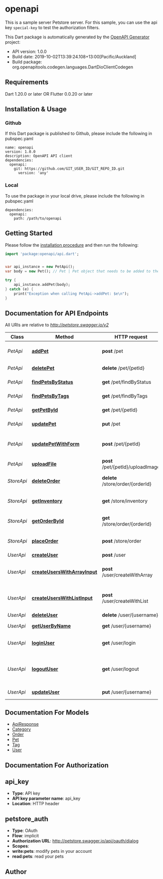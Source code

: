 # openapi
This is a sample server Petstore server. For this sample, you can use the api key `special-key` to test the authorization filters.

This Dart package is automatically generated by the [OpenAPI Generator](https://openapi-generator.tech) project:

- API version: 1.0.0
- Build date: 2019-10-02T13:39:24.108+13:00[Pacific/Auckland]
- Build package: org.openapitools.codegen.languages.DartDioClientCodegen

## Requirements

Dart 1.20.0 or later OR Flutter 0.0.20 or later

## Installation & Usage

### Github
If this Dart package is published to Github, please include the following in pubspec.yaml
```
name: openapi
version: 1.0.0
description: OpenAPI API client
dependencies:
  openapi:
    git: https://github.com/GIT_USER_ID/GIT_REPO_ID.git
      version: 'any'
```

### Local
To use the package in your local drive, please include the following in pubspec.yaml
```
dependencies:
  openapi:
    path: /path/to/openapi
```

## Getting Started

Please follow the [installation procedure](#installation--usage) and then run the following:

```dart
import 'package:openapi/api.dart';


var api_instance = new PetApi();
var body = new Pet(); // Pet | Pet object that needs to be added to the store

try {
    api_instance.addPet(body);
} catch (e) {
    print("Exception when calling PetApi->addPet: $e\n");
}

```

## Documentation for API Endpoints

All URIs are relative to *http://petstore.swagger.io/v2*

Class | Method | HTTP request | Description
------------ | ------------- | ------------- | -------------
*PetApi* | [**addPet**](docs//PetApi.md#addpet) | **post** /pet | Add a new pet to the store
*PetApi* | [**deletePet**](docs//PetApi.md#deletepet) | **delete** /pet/{petId} | Deletes a pet
*PetApi* | [**findPetsByStatus**](docs//PetApi.md#findpetsbystatus) | **get** /pet/findByStatus | Finds Pets by status
*PetApi* | [**findPetsByTags**](docs//PetApi.md#findpetsbytags) | **get** /pet/findByTags | Finds Pets by tags
*PetApi* | [**getPetById**](docs//PetApi.md#getpetbyid) | **get** /pet/{petId} | Find pet by ID
*PetApi* | [**updatePet**](docs//PetApi.md#updatepet) | **put** /pet | Update an existing pet
*PetApi* | [**updatePetWithForm**](docs//PetApi.md#updatepetwithform) | **post** /pet/{petId} | Updates a pet in the store with form data
*PetApi* | [**uploadFile**](docs//PetApi.md#uploadfile) | **post** /pet/{petId}/uploadImage | uploads an image
*StoreApi* | [**deleteOrder**](docs//StoreApi.md#deleteorder) | **delete** /store/order/{orderId} | Delete purchase order by ID
*StoreApi* | [**getInventory**](docs//StoreApi.md#getinventory) | **get** /store/inventory | Returns pet inventories by status
*StoreApi* | [**getOrderById**](docs//StoreApi.md#getorderbyid) | **get** /store/order/{orderId} | Find purchase order by ID
*StoreApi* | [**placeOrder**](docs//StoreApi.md#placeorder) | **post** /store/order | Place an order for a pet
*UserApi* | [**createUser**](docs//UserApi.md#createuser) | **post** /user | Create user
*UserApi* | [**createUsersWithArrayInput**](docs//UserApi.md#createuserswitharrayinput) | **post** /user/createWithArray | Creates list of users with given input array
*UserApi* | [**createUsersWithListInput**](docs//UserApi.md#createuserswithlistinput) | **post** /user/createWithList | Creates list of users with given input array
*UserApi* | [**deleteUser**](docs//UserApi.md#deleteuser) | **delete** /user/{username} | Delete user
*UserApi* | [**getUserByName**](docs//UserApi.md#getuserbyname) | **get** /user/{username} | Get user by user name
*UserApi* | [**loginUser**](docs//UserApi.md#loginuser) | **get** /user/login | Logs user into the system
*UserApi* | [**logoutUser**](docs//UserApi.md#logoutuser) | **get** /user/logout | Logs out current logged in user session
*UserApi* | [**updateUser**](docs//UserApi.md#updateuser) | **put** /user/{username} | Updated user


## Documentation For Models

 - [ApiResponse](docs//ApiResponse.md)
 - [Category](docs//Category.md)
 - [Order](docs//Order.md)
 - [Pet](docs//Pet.md)
 - [Tag](docs//Tag.md)
 - [User](docs//User.md)


## Documentation For Authorization


## api_key

- **Type**: API key
- **API key parameter name**: api_key
- **Location**: HTTP header

## petstore_auth

- **Type**: OAuth
- **Flow**: implicit
- **Authorization URL**: http://petstore.swagger.io/api/oauth/dialog
- **Scopes**: 
 - **write:pets**: modify pets in your account
 - **read:pets**: read your pets


## Author




